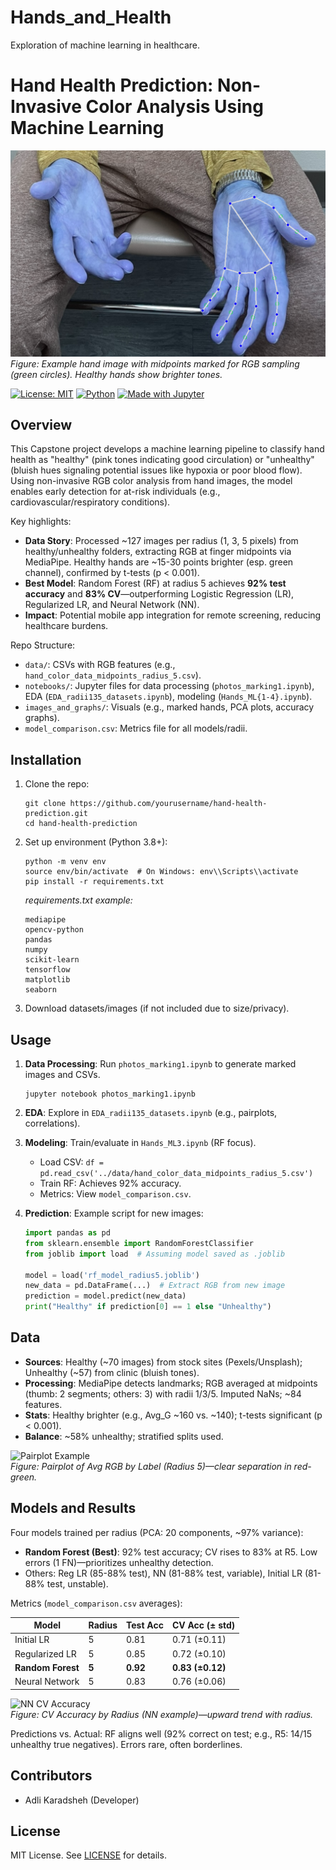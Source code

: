 # Hands_and_Health
Exploration of machine learning in healthcare.

# Hand Health Prediction: Non-Invasive Color Analysis Using Machine Learning

![Project Banner](images_and_graphs/hand_marked_mid.png)  
*Figure: Example hand image with midpoints marked for RGB sampling (green circles). Healthy hands show brighter tones.*

[![License: MIT](https://img.shields.io/badge/License-MIT-yellow.svg)](https://opensource.org/licenses/MIT)
[![Python](https://img.shields.io/badge/Python-3.8%2B-blue)](https://www.python.org/)
[![Made with Jupyter](https://img.shields.io/badge/Made%20with-Jupyter-orange.svg)](https://jupyter.org/)

## Overview

This Capstone project develops a machine learning pipeline to classify hand health as "healthy" (pink tones indicating good circulation) or "unhealthy" (bluish hues signaling potential issues like hypoxia or poor blood flow). Using non-invasive RGB color analysis from hand images, the model enables early detection for at-risk individuals (e.g., cardiovascular/respiratory conditions). 

Key highlights:
- **Data Story**: Processed ~127 images per radius (1, 3, 5 pixels) from healthy/unhealthy folders, extracting RGB at finger midpoints via MediaPipe. Healthy hands are ~15-30 points brighter (esp. green channel), confirmed by t-tests (p < 0.001).
- **Best Model**: Random Forest (RF) at radius 5 achieves **92% test accuracy** and **83% CV**—outperforming Logistic Regression (LR), Regularized LR, and Neural Network (NN).
- **Impact**: Potential mobile app integration for remote screening, reducing healthcare burdens.

Repo Structure:
- `data/`: CSVs with RGB features (e.g., `hand_color_data_midpoints_radius_5.csv`).
- `notebooks/`: Jupyter files for data processing (`photos_marking1.ipynb`), EDA (`EDA_radii135_datasets.ipynb`), modeling (`Hands_ML{1-4}.ipynb`).
- `images_and_graphs/`: Visuals (e.g., marked hands, PCA plots, accuracy graphs).
- `model_comparison.csv`: Metrics file for all models/radii.

## Installation

1. Clone the repo:
   ```
   git clone https://github.com/yourusername/hand-health-prediction.git
   cd hand-health-prediction
   ```

2. Set up environment (Python 3.8+):
   ```
   python -m venv env
   source env/bin/activate  # On Windows: env\\Scripts\\activate
   pip install -r requirements.txt
   ```
   *requirements.txt example:*
   ```
   mediapipe
   opencv-python
   pandas
   numpy
   scikit-learn
   tensorflow
   matplotlib
   seaborn
   ```

3. Download datasets/images (if not included due to size/privacy).

## Usage

1. **Data Processing**: Run `photos_marking1.ipynb` to generate marked images and CSVs.
   ```
   jupyter notebook photos_marking1.ipynb
   ```

2. **EDA**: Explore in `EDA_radii135_datasets.ipynb` (e.g., pairplots, correlations).

3. **Modeling**: Train/evaluate in `Hands_ML3.ipynb` (RF focus).
   - Load CSV: `df = pd.read_csv('../data/hand_color_data_midpoints_radius_5.csv')`
   - Train RF: Achieves 92% accuracy.
   - Metrics: View `model_comparison.csv`.

4. **Prediction**: Example script for new images:
   ```python
   import pandas as pd
   from sklearn.ensemble import RandomForestClassifier
   from joblib import load  # Assuming model saved as .joblib

   model = load('rf_model_radius5.joblib')
   new_data = pd.DataFrame(...)  # Extract RGB from new image
   prediction = model.predict(new_data)
   print("Healthy" if prediction[0] == 1 else "Unhealthy")
   ```

## Data

- **Sources**: Healthy (~70 images) from stock sites (Pexels/Unsplash); Unhealthy (~57) from clinic (bluish tones).
- **Processing**: MediaPipe detects landmarks; RGB averaged at midpoints (thumb: 2 segments; others: 3) with radii 1/3/5. Imputed NaNs; ~84 features.
- **Stats**: Healthy brighter (e.g., Avg_G ~160 vs. ~140); t-tests significant (p < 0.001).
- **Balance**: ~58% unhealthy; stratified splits used.

![Pairplot Example](../images_and_graphs/pairplot_radius_5.png)  
*Figure: Pairplot of Avg RGB by Label (Radius 5)—clear separation in red-green.*

## Models and Results

Four models trained per radius (PCA: 20 components, ~97% variance):

- **Random Forest (Best)**: 92% test accuracy; CV rises to 83% at R5. Low errors (1 FN)—prioritizes unhealthy detection.
- Others: Reg LR (85-88% test), NN (81-88% test, variable), Initial LR (81-88% test, unstable).

Metrics (`model_comparison.csv` averages):

| Model                  | Radius | Test Acc | CV Acc (± std) |
|------------------------|--------|----------|----------------|
| Initial LR             | 5      | 0.81     | 0.71 (±0.11)  |
| Regularized LR         | 5      | 0.85     | 0.72 (±0.10)  |
| **Random Forest**      | **5**  | **0.92** | **0.83 (±0.12)** |
| Neural Network         | 5      | 0.83     | 0.76 (±0.06)  |

![NN CV Accuracy](../images_and_graphs/nn_cv_accuracy.png)  
*Figure: CV Accuracy by Radius (NN example)—upward trend with radius.*

Predictions vs. Actual: RF aligns well (92% correct on test; e.g., R5: 14/15 unhealthy true negatives). Errors rare, often borderlines.

## Contributors

- Adli Karadsheh (Developer)

## License

MIT License. See [LICENSE](LICENSE) for details.

